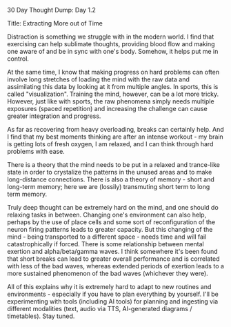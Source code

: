 30 Day Thought Dump: Day 1.2

Title: Extracting More out of Time

Distraction is something we struggle with in the modern world. I find that exercising can help sublimate thoughts, providing blood flow and making one aware of and be in sync with one's body. Somehow, it helps put me in control. 

At the same time, I know that making progress on hard problems can often involve long stretches of loading the mind with the raw data and assimilating this data by looking at it from multiple angles. In sports, this is called "visualization". Training the mind, however, can be a lot more tricky. However, just like with sports, the raw phenomena simply needs multiple exposures (spaced repetition) and increasing the challenge can cause greater integration and progress.

As far as recovering from heavy overloading, breaks can certainly help. And I find that my best moments thinking are after an intense workout - my brain is getting lots of fresh oxygen, I am relaxed, and I can think through hard problems with ease.

There is a theory that the mind needs to be put in a relaxed and trance-like state in order to crystalize the patterns in the unused areas and to make long-distance connections. There is also a theory of memory - short and long-term memory; here we are (lossily) transmuting short term to long term memory.

Truly deep thought can be extremely hard on the mind, and one should do relaxing tasks in between. Changing one's environment can also help, perhaps by the use of place cells and some sort of reconfiguration of the neuron firing patterns leads to greater capacity. But this changing of the mind - being transported to a different space - needs time and will fail catastrophically if forced. There is some relationship between mental exertion and alpha/beta/gamma waves. I think somewhere it's been found that short breaks can lead to greater overall performance and is correlated with less of the bad waves, whereas extended periods of exertion leads to a more sustained phenomenon of the bad waves (whichever they were).

All of this explains why it is extremely hard to adapt to new routines and environments - especially if you have to plan everything by yourself. I'll be experimenting with tools (including AI tools) for planning and ingesting via different modalities (text, audio via TTS, AI-generated diagrams / timetables). Stay tuned.
